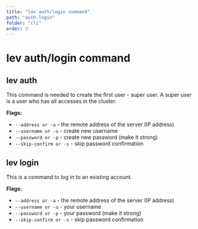 ```yaml
---
title: "lev auth/login command"
path: "auth-login"
folder: "cli"
order: 3
---
```


# lev auth/login command

## lev auth

This command is needed to create the first user - super user. A super user is a user who has all accesses in the cluster.

**Flags:**

- `--address or -a` - the remote address of the server (IP address)
- `--username or -u` - create new username
- `--password or -p` - create new password (make it strong)
- `--skip-confirm or -s` - skip password confirmation

## lev login

This is a command to log in to an existing account.

**Flags:**

- `--address or -a` - the remote address of the server (IP address)
- `--username or -u` - your username
- `--password or -p` - your password (make it strong)
- `--skip-confirm or -s` - skip password confirmation
